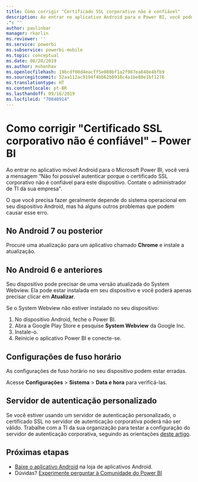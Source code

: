 ```yaml
---
title: Como corrigir "Certificado SSL corporativo não é confiável"
description: Ao entrar no aplicativo Android para o Power BI, você poderá ver a mensagem “Não foi possível autenticar porque seu certificado SSL corporativo não é confiável
.": ''
author: paulinbar
manager: rkarlin
ms.reviewer: ''
ms.service: powerbi
ms.subservice: powerbi-mobile
ms.topic: conceptual
ms.date: 08/28/2019
ms.author: mshenhav
ms.openlocfilehash: 19bcdf08d4eacff5e080bf1a2f987ea848e4bfb9
ms.sourcegitcommit: 52aa112ac9194f4bb62b0910c4a1be80e1bf1276
ms.translationtype: HT
ms.contentlocale: pt-BR
ms.lasthandoff: 09/16/2019
ms.locfileid: "70840914"
---
```

# <a name="fixing-corporate-ssl-certificate-is-untrusted---power-bi"></a>Como corrigir "Certificado SSL corporativo não é confiável" – Power BI
Ao entrar no aplicativo móvel Android para o Microsoft Power BI, você verá a mensagem “Não foi possível autenticar porque o certificado SSL corporativo não é confiável para este dispositivo. Contate o administrador de TI da sua empresa". 

O que você precisa fazer geralmente depende do sistema operacional em seu dispositivo Android, mas há alguns outros problemas que podem causar esse erro.

## <a name="on-android-7-or-later"></a>No Android 7 ou posterior
Procure uma atualização para um aplicativo chamado **Chrome** e instale a atualização.

## <a name="on-android-6-and-earlier"></a>No Android 6 e anteriores
Seu dispositivo pode precisar de uma versão atualizada do System Webview. Ela pode estar instalada em seu dispositivo e você poderá apenas precisar clicar em **Atualizar**.

Se o System Webview não estiver instalado no seu dispositivo:

1. No dispositivo Android, feche o Power BI.
2. Abra a Google Play Store e pesquise **System Webview** da Google Inc.
3. Instale-o.
4. Reinicie o aplicativo Power BI e conecte-se.

## <a name="time-zone-settings"></a>Configurações de fuso horário
As configurações de fuso horário no seu dispositivo podem estar erradas. 

Acesse **Configurações** > **Sistema** > **Data e hora** para verificá-las.

## <a name="custom-authentication-server"></a>Servidor de autenticação personalizado
Se você estiver usando um servidor de autenticação personalizado, o certificado SSL no servidor de autenticação corporativa poderá não ser válido. Trabalhe com a TI da sua organização para testar a configuração do servidor de autenticação corporativa, seguindo as orientações [deste artigo](https://support.microsoft.com/en-us/help/3203929/using-adal-to-authenticate-from-android-devices-fails-if-additional-ce).

## <a name="next-steps"></a>Próximas etapas
* [Baixe o aplicativo Android](http://go.microsoft.com/fwlink/?LinkID=544867) na loja de aplicativos Android.
* Dúvidas? [Experimente perguntar à Comunidade do Power BI](http://community.powerbi.com/) 

